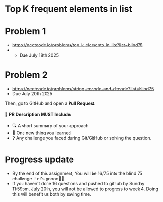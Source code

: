 # Top K frequent elements in list
# Problem 1
- https://neetcode.io/problems/top-k-elements-in-list?list=blind75
- - Due July 18th 2025

# Problem 2
- https://neetcode.io/problems/string-encode-and-decode?list=blind75
- Due July 20th 2025

Then, go to GitHub and open a **Pull Request**.

#### 💬 PR Description MUST Include:
- 🔍 A short summary of your approach  
- 🧠 One new thing you learned  
- ❓ Any challenge you faced during Git/GitHub or solving the question.

# Progress update
- By the end of this assignment, You will be 16/75 into the blind 75 challenge.
Let's goooo🚀🚀
- If you haven't done 16 questions and pushed to github by Sunday 11:59pm, July 20th, you will not be allowed to progress to week 4. Doing this will benefit us both by saving time.
